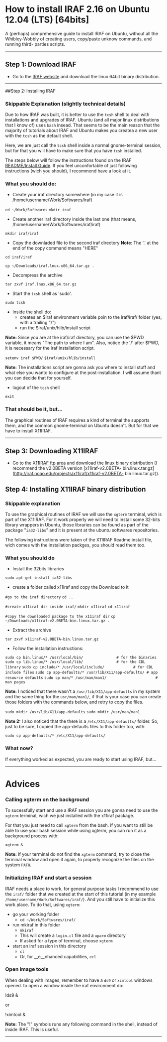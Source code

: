 
# How to install IRAF 2.16 on Ubuntu 12.04 (LTS) [64bits]

A (perhaps) comprehensive guide to install IRAF on Ubuntu, without all the
Whibley-Wobbly of creating users, copy/paste unknow commands, and running third-
parties scripts.

---

## Step 1: Download IRAF

- Go to the [IRAF website](http://iraf.noao.edu/) and download the linux 64bit
binary distribution.

------

##Step 2: Installing IRAF

### Skippable Explanation (slightly technical details)

Due to how IRAF was built, it is better to use the `tcsh` shell to deal with
installations and upgrades of IRAF.
Ubuntu (and all major linux distributions that I know of) uses `bash` insead.
That seems to be the main reason that the majority of tutorials about IRAF and
Ubuntu makes you createa a new user with the `tcsh` as the default shell.

Here, we are just call the `tcsh` shell inside a normal gnome-terminal session,
but for that you will have to make sure that you have `tcsh` installed.

The steps below will follow the instructions found on the IRAF [README/Install
Guide](ftp://iraf.noao.edu/iraf/v216/README). If you feel unconfortable of just
following instructions (wich you should), I recommend have a look at it.

### What you should do:

 - Create your iraf directory somewhere
 (in my case it is /home/username/Work/Softwares/iraf)

`cd ~/Work/Softwares`
`mkdir iraf`

  - Create another iraf directory inside the last one
 (that means, /home/username/Work/Softwares/iraf/iraf)

`mkdir iraf/iraf`

 - Copy the downladed file to the second iraf directory
 __Note__: The '.' at the end of the copy command means "HERE"

`cd iraf/iraf`

`cp ~/Downloads/iraf.lnux.x86_64.tar.gz .`


 - Decompress the archive



`tar zxvf iraf.lnux.x86_64.tar.gz`

 - Start the `tcsh` shell as 'sudo'.

`sudo tcsh`

- Inside the shell do:
     - creates an \$iraf environment variable poin to the iraf/iraf/ folder
(yes, with a trailing "/")
     - run the $iraf/unix/hlib/install script


 __Note:__ Since you are at the iraf/iraf directory, you can use the \$PWD
variable, it means "The path to where I am". Also, notice the '/' after \$PWD,
it is necessary for the iraf installation script.

`setenv iraf $PWD/`
`$iraf/unix/hlib/install`

__Note:__ The installations script are gonna ask you where to install stuff and
what else you wanto to configure at the post-installation. I will assume thant
you can decide that for yourself.

 - logout of the `tcsh` shell

`exit`

### That should be it, but...

The graphical routines of IRAF requires a kind of terminal the supports them,
and the common gnome-terminal on Ubuntu doesn't.
But for that we have to install X11IRAF.

---

## Step 3: Downloading X11IRAF

- Go to the [X11IRAF ftp area](http://iraf.noao.edu/projects/x11iraf/) and
download the linux binary distribution (I recommend the v2.0BETA version
[x11iraf-v2.0BETA-
bin.linux.tar.gz](http://iraf.noao.edu/projects/x11iraf/x11iraf-v2.0BETA-
bin.linux.tar.gz)).

## Step 4: Installing X11IRAF binary distribution

### Skippable explanation

To use the graphical routines of IRAF we will use the `xgterm` terminal, wich is
part of the X11IRAF. For it work properly we will need to install some 32-bits
library wrappers in Ubuntu, those libraries can be found as part of the package
"`ia32-libs`" and it is present at the ubuntu softwares repositories.


The following instructions were taken of the X11IRAF Readme.install file, wich
comes with the installation packges, you should read them too.

### What you should do

 - Install the 32bits libraries

`sudo apt-get install ia32-libs`

- create a folder called x11iraf and copy the Download to it

`#go to the iraf directory`
`cd ..`

`#create x11iraf dir inside iraf/`
`mkdir x11iraf`
`cd x11iraf`

`#copy the downloaded package to the x11iraf dir`
`cp ~/Downloads/x11iraf-v2.0BETA-bin.linux.tar.gz .`

- Extract the archive

`tar zxvf x11iraf-v2.0BETA-bin.linux.tar.gz`

 - Follow the installation instructions:

`sudo cp bin.linux/* /usr/local/bin/               # for the binaries`
`sudo cp lib.linux/* /usr/local/lib/               # for the CDL library`
`sudo cp include/* /usr/local/include/             # for CDL include files`
`sudo cp app-defaults/* /usr/lib/X11/app-defaults/ # app resource defaults`
`sudo cp man/* /usr/man/man1/                      # man pages`

__Note:__ I noticed that there wasn't a `/usr/lib/X11/app-defaults` in my system
and the same thing for the `usr/man/man1/`, if that is your case you can create
those folders with the commands below, and retry to copy the files.

`sudo mkdir /usr/lib/X11/app-defaults`
`sudo mkdir /usr/man/man1`

__Note 2:__ I also noticed that the there is a `/etc/X11/app-defaults/` folder.
So, just to be sure, I copied the app-defaults files to this folder too, with:

`sudo cp app-defaults/* /etc/X11/app-defaults/`

### What now?

If everything worked as expected, you are ready to start using IRAF, but...

---

# Advices

### Calling xgterm on the background

To sucessfully start and use a IRAF session you are gonna need to use the
`xgterm` terminal, wich we just installed with the x11iraf package.

For that you just need to call `xgterm` from the bash. If you want to still be
able to use your bash session while using xgterm, you can run it as a background
process with:

`xgterm &`

__Note:__ If your terminal do not find the `xgterm` command, try to close the
terminal window and open it again, to properly recognize the files on the system
`PATH`.

### Initializing IRAF and start a session

IRAF needs a place to work, for general purpose tasks I recommend to use the
`iraf/` folder that we created at the start of this tutorial (in my example
`/home/username/Work/Softwares/iraf/`). And you still have to initialize this
work place. To do that, using `xgterm`:

 - go your working folder
   - `cd ~/Work/Softwares/iraf/`
 - run mkiraf in this folder
   - `mkiraf`
   - This will create a `login.cl` file and a `uparm` directory
   - If asked for a type of terminal, choose `xgterm`
 - start an iraf session in this directory
   - `cl`
   - Or, for __e__nhanced capabilities, `ecl`

### Open image tools

When dealing with images, remember to have a `ds9` or `ximtool` windows opened.
to open a window inside the iraf environment do:

!ds9 &

or

!ximtool &

__Note:__ The "!" symbols runs any following command in the shell, instead of
inside IRAF. This is useful.

---
